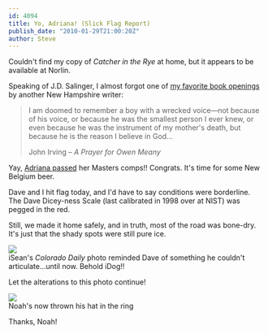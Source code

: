```yaml
---
id: 4094
title: Yo, Adriana! (Slick Flag Report)
publish_date: "2010-01-29T21:00:20Z"
author: Steve
---
```

  
Couldn't find my copy of _Catcher in the Rye_ at home, but it appears to be available at Norlin.

Speaking of J.D. Salinger, I almost forgot one of [my favorite book openings](http://www.flagstafffrenzy.org/2010/01/26/favorite-openings) by another New Hampshire writer:

> I am doomed to remember a boy with a wrecked voice—not because of his voice, or because he was the smallest person I ever knew, or even because he was the instrument of my mother's death, but because he is the reason I believe in God...
> 
> John Irving – _A Prayer for Owen Meany_

Yay, [Adriana passed](http://www.flagstafffrenzy.org/2010/01/29/yo-adriana#comment-2434) her Masters comps!! Congrats. It's time for some New Belgium beer.

Dave and I hit flag today, and I'd have to say conditions were borderline. The Dave Dicey-ness Scale (last calibrated in 1998 over at NIST) was pegged in the red.

Still, we made it home safely, and in truth, most of the road was bone-dry. It's just that the shady spots were still pure ice.

![](http://www.flagstafffrenzy.org/wp-content/uploads/2010/01/iDog.jpg)  
iSean's _Colorado Daily_ photo reminded Dave of something he couldn't articulate...until now. Behold iDog!!

Let the alterations to this photo continue!

[![](http://www.flagstafffrenzy.org/wp-content/uploads/2010/01/sean.jpeg)](http://www.flagstafffrenzy.org/wp-content/uploads/2010/01/sean.jpeg)  
Noah's now thrown his hat in the ring

Thanks, Noah!
